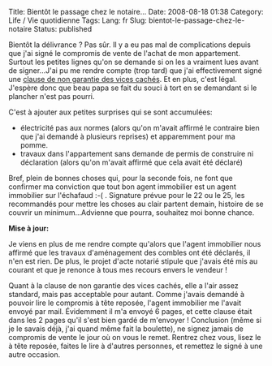 Title: Bientôt le passage chez le notaire...
Date: 2008-08-18 01:38
Category: Life / Vie quotidienne
Tags:
Lang: fr
Slug: bientot-le-passage-chez-le-notaire
Status: published

Bientôt la délivrance ? Pas sûr. Il y a eu pas mal de complications depuis que
j'ai signé le compromis de vente de l'achat de mon appartement. Surtout les
petites lignes qu'on se demande si on les a vraiment lues avant de
signer...J'ai pu me rendre compte (trop tard) que j'ai effectivement signé
une [clause de non garantie des vices
cachés](http://www.paruvendu.fr/I/Immobilier-ancien-les-recours-en-cas-de-vices-caches).
Et en plus, c'est légal. J'espère donc que beau papa se fait du souci à tort en
se demandant si le plancher n'est pas pourri.

C'est à ajouter aux petites surprises qui se sont accumulées:

- électricité pas aux normes (alors qu'on m'avait affirmé le contraire bien
  que j'ai demandé à plusieurs reprises) et apparemment pour ma pomme.
- travaux dans l'appartement sans demande de permis de construire ni
  déclaration (alors qu'on m'avait affirmé que cela avait été déclaré)

Bref, plein de bonnes choses qui, pour la seconde fois, ne font que confirmer
ma conviction que tout bon agent immobilier est un agent immobilier sur
l'échafaud :-( . Signature prévue pour le 22 ou le 25, les recommandés pour
mettre les choses au clair partent demain, histoire de se couvrir un
minimum...Advienne que pourra, souhaitez moi bonne chance.

**Mise à jour:**

Je viens en plus de me rendre compte qu'alors que l'agent immobilier nous
affirmé que les travaux d'aménagement des combles ont été déclarés, il n'en est
rien. De plus, le projet d'acte notarié stipule que j'avais été mis au courant
et que je renonce à tous mes recours envers le vendeur !

Quant à la clause de non garantie des vices cachés, elle a l'air assez
standard, mais pas acceptable pour autant. Comme j'avais demandé à pouvoir lire
le compromis à tête reposée, l'agent immobilier me l'avait envoyé par mail.
Évidemment il m'a envoyé 6 pages, et cette clause était dans les 2 pages qu'il
s'est bien gardé de m'envoyer ! Conclusion (même si je le savais déjà, j'ai
quand même fait la boulette), ne signez jamais de compromis de vente le jour où
on vous le remet. Rentrez chez vous, lisez le à tête reposée, faites le lire à
d'autres personnes, et remettez le signé à une autre occasion.
